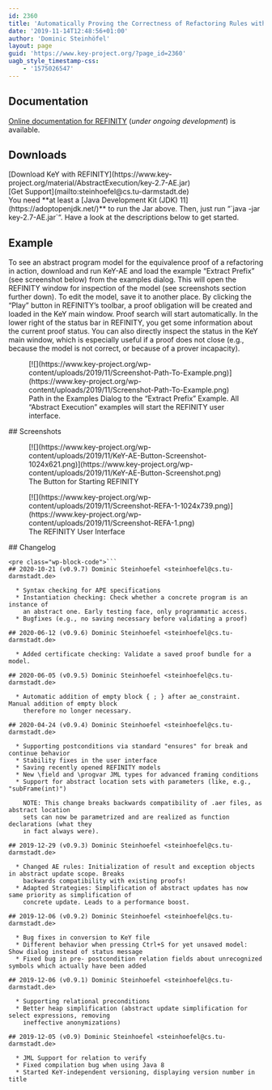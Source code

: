 ```yaml
---
id: 2360
title: 'Automatically Proving the Correctness of Refactoring Rules with Abstract Execution and REFINITY'
date: '2019-11-14T12:48:56+01:00'
author: 'Dominic Steinhöfel'
layout: page
guid: 'https://www.key-project.org/?page_id=2360'
uagb_style_timestamp-css:
    - '1575026547'
---
```


## Documentation

[Online documentation for REFINITY](https://www.key-project.org/material/REFINITYDoc/) (*under ongoing development*) is available.

## Downloads

<div class="wp-block-columns"><div class="wp-block-column"><div class="wp-block-advgb-button alignright is-style-squared">[Download KeY with REFINITY](https://www.key-project.org/material/AbstractExecution/key-2.7-AE.jar)</div></div><div class="wp-block-column"><div class="wp-block-advgb-button alignleft is-style-squared">[Get Support](mailto:steinhoefel@cs.tu-darmstadt.de)</div></div></div>You need **at least a [Java Development Kit (JDK) 11](https://adoptopenjdk.net/)** to run the Jar above. Then, just run “`java -jar key-2.7-AE.jar`“. Have a look at the descriptions below to get started.

## Example

To see an abstract program model for the equivalence proof of a refactoring in action, download and run KeY-AE and load the example “Extract Prefix” (see screenshot below) from the examples dialog. This will open the REFINITY window for inspection of the model (see screenshots section further down). To edit the model, save it to another place. By clicking the “Play” button in REFINITY’s toolbar, a proof obligation will be created and loaded in the KeY main window. Proof search will start automatically. In the lower right of the status bar in REFINITY, you get some information about the current proof status. You can also directly inspect the status in the KeY main window, which is especially useful if a proof does not close (e.g., because the model is not correct, or because of a prover incapacity).

<div class="wp-block-image"><figure class="aligncenter">[![](https://www.key-project.org/wp-content/uploads/2019/11/Screenshot-Path-To-Example.png)](https://www.key-project.org/wp-content/uploads/2019/11/Screenshot-Path-To-Example.png)<figcaption>Path in the Examples Dialog to the “Extract Prefix” Example.   
All “Abstract Execution” examples will start the REFINITY user interface.</figcaption></figure></div>## Screenshots

<figure class="wp-block-image">[![](https://www.key-project.org/wp-content/uploads/2019/11/KeY-AE-Button-Screenshot-1024x621.png)](https://www.key-project.org/wp-content/uploads/2019/11/KeY-AE-Button-Screenshot.png)<figcaption>The Button for Starting REFINITY</figcaption></figure><figure class="wp-block-image">[![](https://www.key-project.org/wp-content/uploads/2019/11/Screenshot-REFA-1-1024x739.png)](https://www.key-project.org/wp-content/uploads/2019/11/Screenshot-REFA-1.png)<figcaption>The REFINITY User Interface</figcaption></figure>## Changelog

```
<pre class="wp-block-code">```
## 2020-10-21 (v0.9.7) Dominic Steinhoefel <steinhoefel@cs.tu-darmstadt.de>

  * Syntax checking for APE specifications
  * Instantiation checking: Check whether a concrete program is an instance of
    an abstract one. Early testing face, only programmatic access.
  * Bugfixes (e.g., no saving necessary before validating a proof)

## 2020-06-12 (v0.9.6) Dominic Steinhoefel <steinhoefel@cs.tu-darmstadt.de>

  * Added certificate checking: Validate a saved proof bundle for a model.

## 2020-06-05 (v0.9.5) Dominic Steinhoefel <steinhoefel@cs.tu-darmstadt.de>

  * Automatic addition of empty block { ; } after ae_constraint. Manual addition of empty block
    therefore no longer necessary.

## 2020-04-24 (v0.9.4) Dominic Steinhoefel <steinhoefel@cs.tu-darmstadt.de>

  * Supporting postconditions via standard "ensures" for break and continue behavior
  * Stability fixes in the user interface
  * Saving recently opened REFINITY models
  * New \field and \progvar JML types for advanced framing conditions
  * Support for abstract location sets with parameters (like, e.g., "subFrame(int)")
    
    NOTE: This change breaks backwards compatibility of .aer files, as abstract location
    sets can now be parametrized and are realized as function declarations (what they
    in fact always were).

## 2019-12-29 (v0.9.3) Dominic Steinhoefel <steinhoefel@cs.tu-darmstadt.de>

  * Changed AE rules: Initialization of result and exception objects in abstract update scope. Breaks
    backwards compatibility with existing proofs!
  * Adapted Strategies: Simplification of abstract updates has now same priority as simplification of
    concrete update. Leads to a performance boost.

## 2019-12-06 (v0.9.2) Dominic Steinhoefel <steinhoefel@cs.tu-darmstadt.de>

  * Bug fixes in conversion to KeY file
  * Different behavior when pressing Ctrl+S for yet unsaved model: Show dialog instead of status message
  * Fixed bug in pre- postcondition relation fields about unrecognized symbols which actually have been added

## 2019-12-06 (v0.9.1) Dominic Steinhoefel <steinhoefel@cs.tu-darmstadt.de>

  * Supporting relational preconditions
  * Better heap simplification (abstract update simplification for select expressions, removing 
    ineffective anonymizations) 

## 2019-12-05 (v0.9) Dominic Steinhoefel <steinhoefel@cs.tu-darmstadt.de>

  * JML Support for relation to verify
  * Fixed compilation bug when using Java 8
  * Started KeY-independent versioning, displaying version number in title
```
```